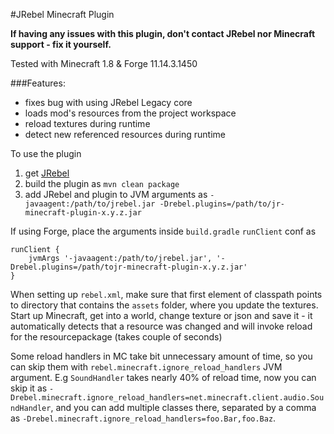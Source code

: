 #JRebel Minecraft Plugin


**If having any issues with this plugin, don't contact JRebel nor Minecraft support - fix it yourself.**

Tested with Minecraft 1.8 & Forge 11.14.3.1450

###Features:
* fixes bug with using JRebel Legacy core
* loads mod's resources from the project workspace
* reload textures during runtime
* detect new referenced resources during runtime


To use the plugin

1. get [JRebel](https://zeroturnaround.com/software/jrebel/)
2. build the plugin as `mvn clean package`
3. add JRebel and plugin to JVM arguments as `-javaagent:/path/to/jrebel.jar -Drebel.plugins=/path/to/jr-minecraft-plugin-x.y.z.jar`

If using Forge, place the arguments inside `build.gradle` `runClient` conf as
```
runClient {
    jvmArgs '-javaagent:/path/to/jrebel.jar', '-Drebel.plugins=/path/tojr-minecraft-plugin-x.y.z.jar'
}
```

When setting up `rebel.xml`, make sure that first element of classpath points to directory that contains the `assets` folder, where you update the textures.
Start up Minecraft, get into a world, change texture or json and save it - it automatically detects that a resource was changed and will invoke reload for the resourcepackage (takes couple of seconds)

Some reload handlers in MC take bit unnecessary amount of time, so you can skip them with `rebel.minecraft.ignore_reload_handlers` JVM argument. E.g `SoundHandler` takes nearly 40% of reload time, now you can skip it as `-Drebel.minecraft.ignore_reload_handlers=net.minecraft.client.audio.SoundHandler`, and you can add multiple classes there, separated by a comma as `-Drebel.minecraft.ignore_reload_handlers=foo.Bar,foo.Baz`.
